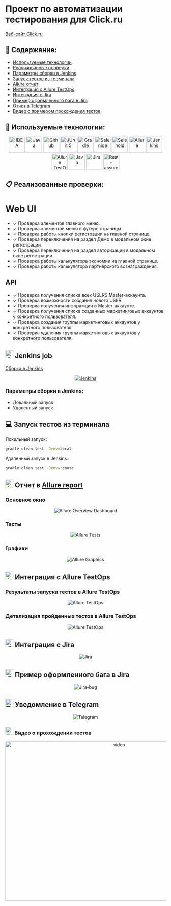 # Проект по автоматизации тестирования для Click.ru
<a target="_blank" href="https://click.ru">Веб-сайт Click.ru</a>

## :scroll: Содержание:

* <a href="#stack">Используемые технологии</a>
* <a href="#verifications">Реализованные проверки</a>
* <a href="#jenkins-build">Параметры сборки в Jenkins</a>
* <a href="#terminal-run">Запуск тестов из терминала</a>
* <a href="#allure-report">Allure отчет</a>
* <a href="#allure-TestOps">Интеграция с Allure TestOps</a>
* <a href="#jira">Интеграция с Jira</a>  
* <a href="#jira-bug">Пример оформленного бага в Jira</a>  
* <a href="#telegram-notification">Отчет в Telegram</a>
* <a href="#selenoid-video">Видео с примером прохождения тестов</a>

<a id="stack"></a>
## 🔧 Используемые технологии:

<p align="center">
<a href="https://www.jetbrains.com/idea/"><img src="ProjectMedia/Intelij_IDEA.svg" width="50" height="50"  alt="IDEA"/></a>
<a href="https://www.java.com/"><img src="ProjectMedia/Java.svg" width="50" height="50"  alt="Java"/></a>
<a href="https://github.com/"><img src="ProjectMedia/Github.svg" width="50" height="50"  alt="Github"/></a>
<a href="https://junit.org/junit5/"><img src="ProjectMedia/JUnit5.svg" width="50" height="50"  alt="JUnit 5"/></a>
<a href="https://gradle.org/"><img src="ProjectMedia/Gradle.svg" width="50" height="50"  alt="Gradle"/></a>
<a href="https://selenide.org/"><img src="ProjectMedia/Selenide.svg" width="50" height="50"  alt="Selenide"/></a>
<a href="https://aerokube.com/selenoid/"><img src="ProjectMedia/Selenoid.svg" width="50" height="50"  alt="Selenoid"/></a>
<a href="https://github.com/allure-framework/allure2"><img src="ProjectMedia/Allure_Report.svg" width="50" height="50"  alt="Allure"/></a>
<a href="https://www.jenkins.io/"><img src="ProjectMedia/Jenkins.svg" width="50" height="50"  alt="Jenkins"/></a>
<a href="https://qameta.io/"><img src="ProjectMedia/allureTestOps.svg" width="50" height="50"  alt="Allure TestOps"/></a>
<a href="https://www.java.com"><img src="ProjectMedia/java-logo.svg" width="50" height="50"  alt="Java"/></a>
<a href="https://www.atlassian.com/ru/software/jira"><img src="ProjectMedia/jira-logo.svg" width="50" height="50"  alt="Jira"/></a>
<a href="https://rest-assured.io/"><img src="ProjectMedia/rest-assured-logo.svg" width="50" height="50"  alt="Rest-assured"/></a>
</p>

<a id="verifications"></a>
## :clipboard: Реализованные проверки:

# Web UI
- ✓ Проверка элементов главного меню.
- ✓ Проверка элементов меню в футере страницы.
- ✓ Проверка работы кнопки регистрации на главной странице.
- ✓ Проверка переключения на раздел Демо в модальном окне регистрации.
- ✓ Проверка переключения на раздел авторизации в модальном окне регистрации.
- ✓ Проверка работы калькулятора экономии на главной странице.
- ✓ Проверка работы калькулятора партнёрского вознаграждения.

## API
- ✓ Проверка получения списка всех USERS Master-аккаунта.
- ✓ Проверка возможности создания нового USER.
- ✓ Проверка получения инфорамции о Master-аккаунте.
- ✓ Проверка получения списка созданных маркетинговых аккаунтов у конкретного пользователя.
- ✓ Проверка создания группы маркетинговых аккаунтов у конкретного пользователя.
- ✓ Проверка удаления группы маркетинговых аккаунтов у конкретного пользователя.


## <img src="ProjectMedia/Jenkins.svg" width="25" height="25"  alt="Jenkins"/></a> Jenkins job
<a target="_blank" href="https://jenkins.autotests.cloud/job/С16-Denis_Antonov_0_0-projectForClickRu/">Сборка в Jenkins</a>
<p align="center">
<a href="https://jenkins.autotests.cloud/job/С16-Denis_Antonov_0_0-projectForClickRu/"><img src="ProjectMedia/Jenkins_mainpage_build.png" alt="Jenkins"/></a>
</p>

<a id="jenkins-build"></a>
### Параметры сборки в Jenkins:

- Локальный запуск
- Удаленный запуск

<a id="terminal-run"></a>
## :computer: Запуск тестов из терминала

Локальный запуск:
```bash
gradle clean test -Denv=local
```

Удаленный запуск в Jenkins:
```bash
gradle clean test -Denv=remote
```

<a id="allure-report"></a>
## <img src="ProjectMedia/Allure_Report.svg" width="25" height="25"  alt="Allure"/></a> Отчет в <a target="_blank" href="https://jenkins.autotests.cloud/job/https://jenkins.autotests.cloud/job/С16-Denis_Antonov_0_0-projectForClickRu/16/allure/#">Allure report</a>

### Основное окно

<p align="center">
<img title="Allure Overview Dashboard" src="ProjectMedia/Allure_report_overview.png">
</p>

### Тесты

<p align="center">
<img title="Allure Tests" src="ProjectMedia/Allure_report_tests.png">
</p>

### Графики

<p align="center">
<img title="Allure Graphics" src="ProjectMedia/Allure_report_grafics.png">
</p>


<a id="allure-TestOps"></a>
## <img src="ProjectMedia/allureTestOps.svg" width="25" height="25"  alt="Allure TestOps"/></a> Интеграция с Allure TestOps

### Результаты запуска тестов в Allure TestOps

<p align="center">
<img title="Allure TestOps" src="ProjectMedia/AllureTestOpsOverview.png">
</p>

### Детализация пройденных тестов в Allure TestOps

<p align="center">
<img title="Allure TestOps" src="ProjectMedia/AllureTestOpsTestCases.png">
</p>

<a id="jira"></a>
## <img src="ProjectMedia/jira-logo.svg" width="25" height="25"  alt="Jira"/></a> Интеграция с Jira

<p align="center">
<img title="Jira" src="ProjectMedia/Jira_integration.png">
</p>

<a id="jira-bug"></a>
## <img src="ProjectMedia/jira-logo.svg" width="25" height="25"  alt="Jira"/></a> Пример оформленного бага в Jira

<p align="center">
<img title="Jira-bug" src="ProjectMedia/Jira-bug.png">
</p>

<a id="telegram-notification"></a>
## <img src="ProjectMedia/Telegram.svg" width="25" height="25"  alt="Telegram"/></a> Уведомление в Telegram

<p align="center">
<img title="Telegram" src="ProjectMedia/Telegram_notification.png">
</p>

<a id="selenoid-video"></a>
### <img src="ProjectMedia/Selenoid.svg" width="25" height="25"  alt="Selenoid video"/></a> Видео о прохождении тестов

<p align="center">
<img title="Selenoid Video" src="ProjectMedia/VideoAttachClickRu.gif" width="700" height="500"  alt="video"> 
</p>